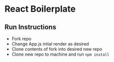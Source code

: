 # React Boilerplate

## Run Instructions

- Fork repo
- Change App.js intial render as desired
- Clone contents of fork into desired new repo
- Clone new repo to machine and run `npm install`
